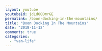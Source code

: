 ```yaml
---
layout: youtube
youtubeId: jdLdOODmrGE
permalink: /boon-docking-in-the-mountains/
title: "Boon Docking In The Mountains"
date: "2018-11-12"
comments: true
categories: 
  - "van-life"
---
```


